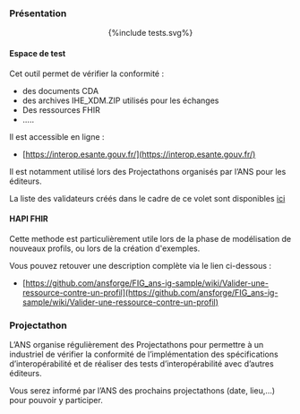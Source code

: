 ### Présentation

<div style="text-align: center;">{%include tests.svg%}</div>

#### Espace de test
Cet outil permet de vérifier la conformité  : 
- des documents CDA
- des archives IHE_XDM.ZIP utilisés pour les échanges
- Des ressources FHIR
- .....


Il est accessible en ligne : 
- [https://interop.esante.gouv.fr/](https://interop.esante.gouv.fr/)

Il est notamment utilisé lors des Projectathons organisés par l’ANS pour les éditeurs.

La liste des validateurs créés dans le cadre de ce volet sont disponibles [ici](20230706_Prod_ESMS_RecapValidateurs.xlsx)

#### HAPI FHIR

Cette methode est particulièrement utile lors de la phase de modélisation de nouveaux profils, ou lors de la création d'exemples.

Vous pouvez retouver une description complète via le lien ci-dessous : 
-   [https://github.com/ansforge/FIG_ans-ig-sample/wiki/Valider-une-ressource-contre-un-profil](https://github.com/ansforge/FIG_ans-ig-sample/wiki/Valider-une-ressource-contre-un-profil)

### Projectathon
L’ANS organise régulièrement des Projectathons pour permettre à un industriel de vérifier la conformité de l’implémentation des spécifications d’interopérabilité et de réaliser des tests d’interopérabilité  avec d’autres éditeurs.

Vous serez informé par l’ANS des prochains projectathons (date, lieu,…) pour pouvoir y participer.
